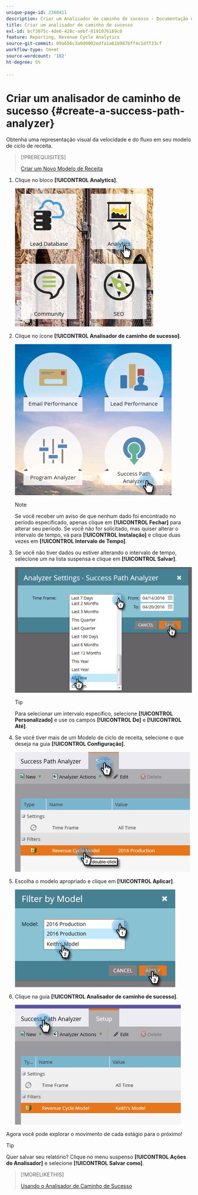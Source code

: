 ```yaml
---
unique-page-id: 2360411
description: Criar um Analisador de caminho de sucesso - Documentação do Marketo - Documentação do produto
title: Criar um analisador de caminho de sucesso
exl-id: bcf3075c-4de6-428c-aebf-8191076169c0
feature: Reporting, Revenue Cycle Analytics
source-git-commit: 09a656c3a0d0002edfa1a61b987bff4c1dff33cf
workflow-type: tm+mt
source-wordcount: '182'
ht-degree: 5%

---
```


# Criar um analisador de caminho de sucesso {#create-a-success-path-analyzer}

Obtenha uma representação visual da velocidade e do fluxo em seu modelo de ciclo de receita.

>[!PREREQUISITES]
>
>[Criar um Novo Modelo de Receita](/help/marketo/product-docs/reporting/revenue-cycle-analytics/revenue-cycle-models/create-a-new-revenue-model.md)

1. Clique no bloco **[!UICONTROL Analytics]**.

   ![](assets/one.png)

1. Clique no ícone **[!UICONTROL Analisador de caminho de sucesso]**.

   ![](assets/two.png)

   >[!NOTE]
   >
   >Se você receber um aviso de que nenhum dado foi encontrado no período especificado, apenas clique em **[!UICONTROL Fechar]** para alterar seu período. Se você não for solicitado, mas quiser alterar o intervalo de tempo, vá para **[!UICONTROL Instalação]** e clique duas vezes em **[!UICONTROL Intervalo de Tempo]**.

1. Se você não tiver dados ou estiver alterando o intervalo de tempo, selecione um na lista suspensa e clique em **[!UICONTROL Salvar]**.

   ![](assets/timeframe.png)

   >[!TIP]
   >
   >Para selecionar um intervalo específico, selecione **[!UICONTROL Personalizado]** e use os campos **[!UICONTROL De]** e **[!UICONTROL Até]**.

1. Se você tiver mais de um Modelo de ciclo de receita, selecione o que deseja na guia **[!UICONTROL Configuração]**.

   ![](assets/four.png)

1. Escolha o modelo apropriado e clique em **[!UICONTROL Aplicar]**.

   ![](assets/five.png)

1. Clique na guia **[!UICONTROL Analisador de caminho de sucesso]**.

   ![](assets/success-tab.png)

Agora você pode explorar o movimento de cada estágio para o próximo!

>[!TIP]
>
>Quer salvar seu relatório? Clique no menu suspenso **[!UICONTROL Ações do Analisador]** e selecione **[!UICONTROL Salvar como]**.

>[!MORELIKETHIS]
>
>[Usando o Analisador de Caminho de Sucesso](/help/marketo/product-docs/reporting/revenue-cycle-analytics/revenue-cycle-models/using-the-success-path-analyzer.md)
